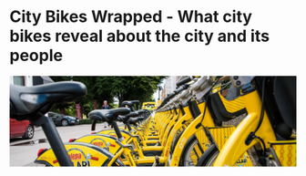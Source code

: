 # City Bikes Wrapped - What city bikes reveal about the city and its people
![banner_image](banner.jpg)
